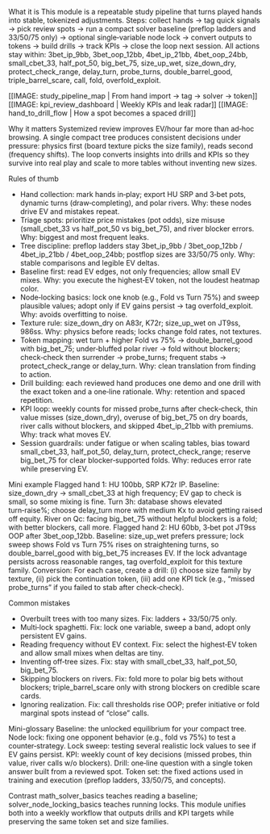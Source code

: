 What it is
This module is a repeatable study pipeline that turns played hands into stable, tokenized adjustments. Steps: collect hands → tag quick signals → pick review spots → run a compact solver baseline (preflop ladders and 33/50/75 only) → optional single‑variable node lock → convert outputs to tokens → build drills → track KPIs → close the loop next session. All actions stay within: 3bet_ip_9bb, 3bet_oop_12bb, 4bet_ip_21bb, 4bet_oop_24bb, small_cbet_33, half_pot_50, big_bet_75, size_up_wet, size_down_dry, protect_check_range, delay_turn, probe_turns, double_barrel_good, triple_barrel_scare, call, fold, overfold_exploit.

[[IMAGE: study_pipeline_map | From hand import -> tag -> solver -> token]]
[[IMAGE: kpi_review_dashboard | Weekly KPIs and leak radar]]
[[IMAGE: hand_to_drill_flow | How a spot becomes a spaced drill]]

Why it matters
Systemized review improves EV/hour far more than ad‑hoc browsing. A single compact tree produces consistent decisions under pressure: physics first (board texture picks the size family), reads second (frequency shifts). The loop converts insights into drills and KPIs so they survive into real play and scale to more tables without inventing new sizes.

Rules of thumb
* Hand collection: mark hands in‑play; export HU SRP and 3‑bet pots, dynamic turns (draw‑completing), and polar rivers. Why: these nodes drive EV and mistakes repeat.
* Triage spots: prioritize price mistakes (pot odds), size misuse (small_cbet_33 vs half_pot_50 vs big_bet_75), and river blocker errors. Why: biggest and most frequent leaks.
* Tree discipline: preflop ladders stay 3bet_ip_9bb / 3bet_oop_12bb / 4bet_ip_21bb / 4bet_oop_24bb; postflop sizes are 33/50/75 only. Why: stable comparisons and legible EV deltas.
* Baseline first: read EV edges, not only frequencies; allow small EV mixes. Why: you execute the highest‑EV token, not the loudest heatmap color.
* Node‑locking basics: lock one knob (e.g., Fold vs Turn 75%) and sweep plausible values; adopt only if EV gains persist → tag overfold_exploit. Why: avoids overfitting to noise.
* Texture rule: size_down_dry on A83r, K72r; size_up_wet on JT9ss, 986ss. Why: physics before reads; locks change fold rates, not textures.
* Token mapping: wet turn + higher Fold vs 75% → double_barrel_good with big_bet_75; under‑bluffed polar river → fold without blockers; check‑check then surrender → probe_turns; frequent stabs → protect_check_range or delay_turn. Why: clean translation from finding to action.
* Drill building: each reviewed hand produces one demo and one drill with the exact token and a one‑line rationale. Why: retention and spaced repetition.
* KPI loop: weekly counts for missed probe_turns after check‑check, thin value misses (size_down_dry), overuse of big_bet_75 on dry boards, river calls without blockers, and skipped 4bet_ip_21bb with premiums. Why: track what moves EV.
* Session guardrails: under fatigue or when scaling tables, bias toward small_cbet_33, half_pot_50, delay_turn, protect_check_range; reserve big_bet_75 for clear blocker‑supported folds. Why: reduces error rate while preserving EV.

Mini example
Flagged hand 1: HU 100bb, SRP K72r IP. Baseline: size_down_dry → small_cbet_33 at high frequency; EV gap to check is small, so some mixing is fine. Turn 3h: database shows elevated turn‑raise%; choose delay_turn more with medium Kx to avoid getting raised off equity. River on Qc: facing big_bet_75 without helpful blockers is a fold; with better blockers, call more.
Flagged hand 2: HU 60bb, 3‑bet pot JT9ss OOP after 3bet_oop_12bb. Baseline: size_up_wet prefers pressure; lock sweep shows Fold vs Turn 75% rises on straightening turns, so double_barrel_good with big_bet_75 increases EV. If the lock advantage persists across reasonable ranges, tag overfold_exploit for this texture family.
Conversion: For each case, create a drill: (i) choose size family by texture, (ii) pick the continuation token, (iii) add one KPI tick (e.g., “missed probe_turns” if you failed to stab after check‑check).

Common mistakes
* Overbuilt trees with too many sizes. Fix: ladders + 33/50/75 only.
* Multi‑lock spaghetti. Fix: lock one variable, sweep a band, adopt only persistent EV gains.
* Reading frequency without EV context. Fix: select the highest‑EV token and allow small mixes when deltas are tiny.
* Inventing off‑tree sizes. Fix: stay with small_cbet_33, half_pot_50, big_bet_75.
* Skipping blockers on rivers. Fix: fold more to polar big bets without blockers; triple_barrel_scare only with strong blockers on credible scare cards.
* Ignoring realization. Fix: call thresholds rise OOP; prefer initiative or fold marginal spots instead of “close” calls.

Mini-glossary
Baseline: the unlocked equilibrium for your compact tree.
Node lock: fixing one opponent behavior (e.g., fold vs 75%) to test a counter‑strategy.
Lock sweep: testing several realistic lock values to see if EV gains persist.
KPI: weekly count of key decisions (missed probes, thin value, river calls w/o blockers).
Drill: one‑line question with a single token answer built from a reviewed spot.
Token set: the fixed actions used in training and execution (preflop ladders, 33/50/75, and concepts).

Contrast
math_solver_basics teaches reading a baseline; solver_node_locking_basics teaches running locks. This module unifies both into a weekly workflow that outputs drills and KPI targets while preserving the same token set and size families.

